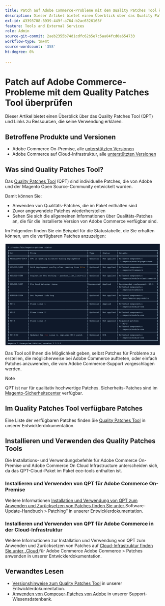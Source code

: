```yaml
---
title: Patch auf Adobe Commerce-Probleme mit dem Quality Patches Tool überprüfen
description: Dieser Artikel bietet einen Überblick über das Quality Patches Tool (QPT) und Links zu Ressourcen, die seine Verwendung erklären.
exl-id: 43393708-3939-449f-a764-b2ac6326165f
feature: Tools and External Services
role: Admin
source-git-commit: 2aeb2355b74d1cdfc62b5e7c5aa04fcd0a654733
workflow-type: tm+mt
source-wordcount: '358'
ht-degree: 0%

---
```


# Patch auf Adobe Commerce-Probleme mit dem Quality Patches Tool überprüfen

Dieser Artikel bietet einen Überblick über das Quality Patches Tool (QPT) und Links zu Ressourcen, die seine Verwendung erklären.

## Betroffene Produkte und Versionen

* Adobe Commerce On-Premise, alle [unterstützten Versionen](https://magento.com/sites/default/files/magento-software-lifecycle-policy.pdf)
* Adobe Commerce auf Cloud-Infrastruktur, alle [unterstützten Versionen](https://magento.com/sites/default/files/magento-software-lifecycle-policy.pdf)

## Was sind Quality Patches Tool?

Das [Quality Patches Tool](https://github.com/magento/quality-patches) (QPT) sind individuelle Patches, die von Adobe und der Magento Open Source-Community entwickelt wurden.

Damit können Sie:

* Anwenden von Qualitäts-Patches, die im Paket enthalten sind
* Zuvor angewendete Patches wiederherstellen
* Sehen Sie sich die allgemeinen Informationen über Qualitäts-Patches an, die für die installierte Version von Adobe Commerce verfügbar sind.

Im Folgenden finden Sie ein Beispiel für die Statustabelle, die Sie erhalten können, um die verfügbaren Patches anzuzeigen:

![Magento_PATCHES_LIST](assets/status_table.png)

Das Tool soll Ihnen die Möglichkeit geben, selbst Patches für Probleme zu erstellen, die möglicherweise bei Adobe Commerce auftreten, oder einfach Patches anzuwenden, die vom Adobe Commerce-Support vorgeschlagen werden.

>[!NOTE]
>
>QPT ist nur für qualitativ hochwertige Patches. Sicherheits-Patches sind im [Magento-Sicherheitscenter](https://magento.com/security/patches) verfügbar.

## Im Quality Patches Tool verfügbare Patches

Eine Liste der verfügbaren Patches finden Sie [Quality Patches Tool](https://experienceleague.adobe.com/tools/commerce-quality-patches/index.html) in unserer Entwicklerdokumentation.

## Installieren und Verwenden des Quality Patches Tools

Die Installations- und Verwendungsbefehle für Adobe Commerce On-Premise und Adobe Commerce On Cloud Infrastructure unterscheiden sich, da das QPT-Cloud-Paket im Paket ece-tools enthalten ist.

### Installieren und Verwenden von QPT für Adobe Commerce On-Premise

Weitere Informationen [ Installation und Verwendung von QPT zum Anwenden und Zurücksetzen von Patches finden Sie unter ](https://experienceleague.adobe.com/en/docs/commerce-operations/tools/quality-patches-tool/usage)Software-Update-Handbuch > Patching“ in unserer Entwicklerdokumentation.

### Installieren und Verwenden von QPT für Adobe Commerce in der Cloud-Infrastruktur

Weitere Informationen zur Installation und Verwendung von QPT zum Anwenden und Zurücksetzen von Patches auf [ Cloud-Infrastruktur finden Sie unter „Cloud ](https://experienceleague.adobe.com/en/docs/commerce-cloud-service/user-guide/develop/upgrade/apply-patches) für Adobe Commerce Adobe Commerce > Patches anwenden in unserer Entwicklerdokumentation.

## Verwandtes Lesen

* [Versionshinweise zum Quality Patches Tool](https://experienceleague.adobe.com/en/docs/commerce-operations/tools/quality-patches-tool/release-notes) in unserer Entwicklerdokumentation.
* [Anwenden von Composer-Patches von Adobe](/help/how-to/general/how-to-apply-a-composer-patch-provided-by-magento.md) in unserer Support-Wissensdatenbank.
